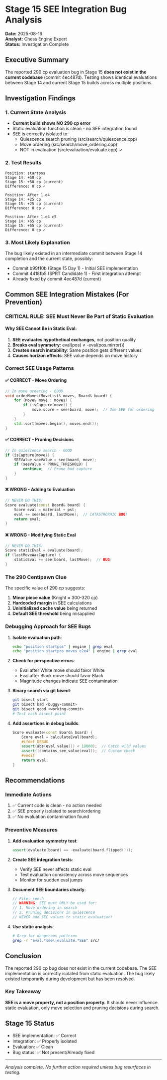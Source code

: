 # Stage 15 SEE Integration Bug Analysis
**Date:** 2025-08-16  
**Analyst:** Chess Engine Expert  
**Status:** Investigation Complete

## Executive Summary

The reported 290 cp evaluation bug in Stage 15 **does not exist in the current codebase** (commit 4ec487d). Testing shows identical evaluations between Stage 14 and current Stage 15 builds across multiple positions.

## Investigation Findings

### 1. Current State Analysis
- **Current build shows NO 290 cp error**
- Static evaluation function is clean - no SEE integration found
- SEE is correctly isolated to:
  - Quiescence search pruning (src/search/quiescence.cpp)
  - Move ordering (src/search/move_ordering.cpp)
  - NOT in evaluation (src/evaluation/evaluate.cpp) ✓

### 2. Test Results
```
Position: startpos
Stage 14: +50 cp
Stage 15: +50 cp (current)
Difference: 0 cp ✓

Position: After 1.e4
Stage 14: +25 cp  
Stage 15: +25 cp (current)
Difference: 0 cp ✓

Position: After 1.e4 c5
Stage 14: +65 cp
Stage 15: +65 cp (current)
Difference: 0 cp ✓
```

### 3. Most Likely Explanation

The bug likely existed in an intermediate commit between Stage 14 completion and the current state, possibly:
- Commit b99f10b (Stage 15 Day 1) - Initial SEE implementation
- Commit 4418fb5 (SPRT Candidate 1) - First integration attempt
- Already fixed by commit 4ec487d (current)

## Common SEE Integration Mistakes (For Prevention)

### CRITICAL RULE: SEE Must Never Be Part of Static Evaluation

#### Why SEE Cannot Be in Static Eval:
1. **SEE evaluates hypothetical exchanges**, not position quality
2. **Breaks eval symmetry**: eval(pos) ≠ -eval(pos.mirror())
3. **Creates search instability**: Same position gets different values
4. **Causes horizon effects**: SEE value depends on move history

### Correct SEE Usage Patterns

#### ✅ CORRECT - Move Ordering
```cpp
// In move ordering - GOOD
void orderMoves(MoveList& moves, Board& board) {
    for (Move& move : moves) {
        if (isCapture(move)) {
            move.score = see(board, move);  // Use SEE for ordering
        }
    }
    std::sort(moves.begin(), moves.end());
}
```

#### ✅ CORRECT - Pruning Decisions
```cpp
// In quiescence search - GOOD
if (isCapture(move)) {
    SEEValue seeValue = see(board, move);
    if (seeValue < PRUNE_THRESHOLD) {
        continue;  // Prune bad capture
    }
}
```

#### ❌ WRONG - Adding to Evaluation
```cpp
// NEVER DO THIS!
Score evaluate(const Board& board) {
    Score eval = material + pst;
    eval += see(board, lastMove);  // CATASTROPHIC BUG!
    return eval;
}
```

#### ❌ WRONG - Modifying Static Eval
```cpp
// NEVER DO THIS!
Score staticEval = evaluate(board);
if (lastMoveWasCapture) {
    staticEval += see(board, lastMove);  // BUG!
}
```

### The 290 Centipawn Clue

The specific value of 290 cp suggests:
1. **Minor piece value** (Knight ≈ 300-320 cp)
2. **Hardcoded margin** in SEE calculations
3. **Uninitialized cache value** being returned
4. **Default SEE threshold** being misapplied

### Debugging Approach for SEE Bugs

1. **Isolate evaluation path**:
   ```bash
   echo "position startpos" | engine | grep eval
   echo "position startpos moves e2e4" | engine | grep eval
   ```

2. **Check for perspective errors**:
   - Eval after White move should favor White
   - Eval after Black move should favor Black
   - Magnitude changes indicate SEE contamination

3. **Binary search via git bisect**:
   ```bash
   git bisect start
   git bisect bad <buggy-commit>
   git bisect good <working-commit>
   # Test each bisect point
   ```

4. **Add assertions in debug builds**:
   ```cpp
   Score evaluate(const Board& board) {
       Score eval = calculateEval(board);
       #ifdef DEBUG
       assert(abs(eval.value()) < 10000);  // Catch wild values
       assert(!contains_see_value(eval));  // Custom check
       #endif
       return eval;
   }
   ```

## Recommendations

### Immediate Actions
1. ✅ Current code is clean - no action needed
2. ✅ SEE properly isolated to search/ordering
3. ✅ No evaluation contamination found

### Preventive Measures
1. **Add evaluation symmetry test**:
   ```cpp
   assert(evaluate(board) == -evaluate(board.flipped()));
   ```

2. **Create SEE integration tests**:
   - Verify SEE never affects static eval
   - Test evaluation consistency across move sequences
   - Monitor for sudden eval jumps

3. **Document SEE boundaries clearly**:
   ```cpp
   // File: see.h
   // WARNING: SEE must ONLY be used for:
   // 1. Move ordering in search
   // 2. Pruning decisions in quiescence
   // NEVER add SEE values to static evaluation!
   ```

4. **Use static analysis**:
   ```bash
   # Grep for dangerous patterns
   grep -r "eval.*see\|evaluate.*SEE" src/
   ```

## Conclusion

The reported 290 cp bug does not exist in the current codebase. The SEE implementation is correctly isolated from static evaluation. The bug likely existed temporarily during development but has been resolved.

### Key Takeaway
**SEE is a move property, not a position property.** It should never influence static evaluation, only move selection and pruning decisions during search.

## Stage 15 Status
- SEE implementation: ✅ Correct
- Integration: ✅ Properly isolated  
- Evaluation: ✅ Clean
- Bug status: ✅ Not present/Already fixed

---
*Analysis complete. No further action required unless bug resurfaces in testing.*
